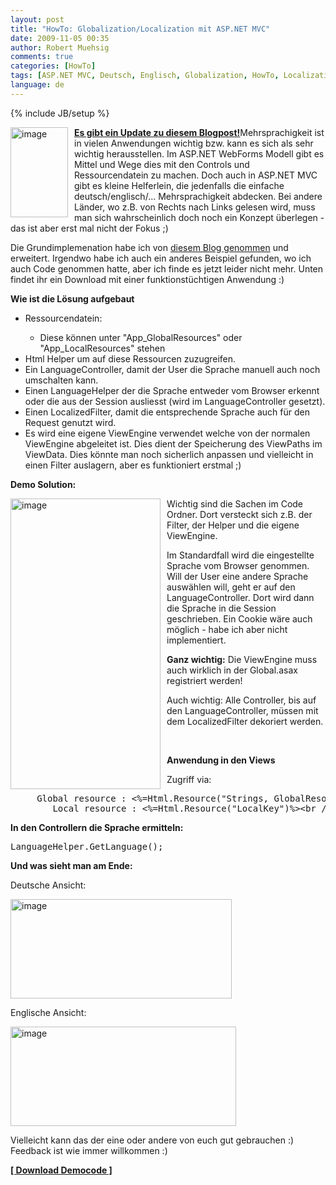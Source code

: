 ```yaml
---
layout: post
title: "HowTo: Globalization/Localization mit ASP.NET MVC"
date: 2009-11-05 00:35
author: Robert Muehsig
comments: true
categories: [HowTo]
tags: [ASP.NET MVC, Deutsch, Englisch, Globalization, HowTo, Localization, MVC]
language: de
---
```

{% include JB/setup %}
<p><a href="{{BASE_PATH}}/assets/wp-images-de/image867.png"><img style="border-right: 0px; border-top: 0px; margin: 0px 10px 0px 0px; border-left: 0px; border-bottom: 0px" height="144" alt="image" src="{{BASE_PATH}}/assets/wp-images-de/image_thumb52.png" width="92" align="left" border="0"></a><strong><a href="{{BASE_PATH}}/2011/08/02/best-practice-localization-lokalisierung-einer-asp-net-mvc-webapp/">Es gibt ein Update zu diesem Blogpost!</a></strong>Mehrsprachigkeit ist in vielen Anwendungen wichtig bzw. kann es sich als sehr wichtig herausstellen. Im ASP.NET WebForms Modell gibt es Mittel und Wege dies mit den Controls und Ressourcendatein zu machen. Doch auch in ASP.NET MVC gibt es kleine Helferlein, die jedenfalls die einfache deutsch/englisch/... Mehrsprachigkeit abdecken. Bei andere Länder, wo z.B. von Rechts nach Links gelesen wird, muss man sich wahrscheinlich doch noch ein Konzept überlegen - das ist aber erst mal nicht der Fokus ;)</p><p>Die Grundimplemenation habe ich von <a href="http://blog.eworldui.net/post/2008/10/ASPNET-MVC-Simplified-Localization-via-ViewEngines.aspx">diesem Blog genommen</a> und erweitert. Irgendwo habe ich auch ein anderes Beispiel gefunden, wo ich auch Code genommen hatte, aber ich finde es jetzt leider nicht mehr. Unten findet ihr ein Download mit einer funktionstüchtigen Anwendung :)</p> <p><strong>Wie ist die Lösung aufgebaut</strong></p> <ul> <li>Ressourcendatein:</li> <ul> <li>Diese können unter "App_GlobalResources" oder "App_LocalResources" stehen</li></ul> <li>Html Helper um auf diese Ressourcen zuzugreifen.</li> <li>Ein LanguageController, damit der User die Sprache manuell auch noch umschalten kann.</li> <li>Einen LanguageHelper der die Sprache entweder vom Browser erkennt oder die aus der Session ausliesst (wird im LanguageController gesetzt).</li> <li>Einen LocalizedFilter, damit die entsprechende Sprache auch für den Request genutzt wird.</li> <li>Es wird eine eigene ViewEngine verwendet welche von der normalen ViewEngine abgeleitet ist. Dies dient der Speicherung des ViewPaths im ViewData. Dies könnte man noch sicherlich anpassen und vielleicht in einen Filter auslagern, aber es funktioniert erstmal ;)</li></ul> <p><strong>Demo Solution:</strong></p> <p><a href="{{BASE_PATH}}/assets/wp-images-de/image868.png"><img style="border-right: 0px; border-top: 0px; margin: 0px 10px 0px 0px; border-left: 0px; border-bottom: 0px" height="465" alt="image" src="{{BASE_PATH}}/assets/wp-images-de/image_thumb53.png" width="240" align="left" border="0"></a> Wichtig sind die Sachen im Code Ordner. Dort versteckt sich z.B. der Filter, der Helper und die eigene ViewEngine. </p> <p>Im Standardfall wird die eingestellte Sprache vom Browser genommen. Will der User eine andere Sprache auswählen will, geht er auf den LanguageController. Dort wird dann die Sprache in die Session geschrieben. Ein Cookie wäre auch möglich - habe ich aber nicht implementiert.</p> <p><strong>Ganz wichtig:</strong> Die ViewEngine muss auch wirklich in der Global.asax registriert werden!</p> <p>Auch wichtig: Alle Controller, bis auf den LanguageController, müssen mit dem LocalizedFilter dekoriert werden.</p> <p>&nbsp;</p> <p><strong>Anwendung in den Views</strong></p> <p>Zugriff via:</p> <div class="wlWriterSmartContent" id="scid:812469c5-0cb0-4c63-8c15-c81123a09de7:e69e0f1c-6443-4ebf-b108-ff7148b25b04" style="padding-right: 0px; display: inline; padding-left: 0px; float: none; padding-bottom: 0px; margin: 0px; padding-top: 0px"><pre name="code" class="c#">		Global resource : &lt;%=Html.Resource("Strings, GlobalResourceKey") %&gt;&lt;br /&gt;
		Local resource : &lt;%=Html.Resource("LocalKey")%&gt;&lt;br /&gt;</pre></div>
<p><strong>In den Controllern die Sprache ermitteln:</strong> </p>
<div class="wlWriterSmartContent" id="scid:812469c5-0cb0-4c63-8c15-c81123a09de7:bd558717-4e76-4da2-b97d-f730e75f1745" style="padding-right: 0px; display: inline; padding-left: 0px; float: none; padding-bottom: 0px; margin: 0px; padding-top: 0px"><pre name="code" class="c#">LanguageHelper.GetLanguage(); </pre></div>
<p><strong>Und was sieht man am Ende:</strong></p>
<p>Deutsche Ansicht:</p>
<p><a href="{{BASE_PATH}}/assets/wp-images-de/image869.png"><img style="border-right: 0px; border-top: 0px; border-left: 0px; border-bottom: 0px" height="159" alt="image" src="{{BASE_PATH}}/assets/wp-images-de/image_thumb54.png" width="354" border="0"></a> </p>
<p>Englische Ansicht:</p>
<p><a href="{{BASE_PATH}}/assets/wp-images-de/image870.png"><img style="border-right: 0px; border-top: 0px; border-left: 0px; border-bottom: 0px" height="159" alt="image" src="{{BASE_PATH}}/assets/wp-images-de/image_thumb55.png" width="361" border="0"></a> </p>
<p>Vielleicht kann das der eine oder andere von euch gut gebrauchen :) Feedback ist wie immer willkommen :)</p>
<p><strong><a href="{{BASE_PATH}}/assets/files/democode/mvclocal/mvclocal.zip">[ Download Democode ]</a></strong></p>
